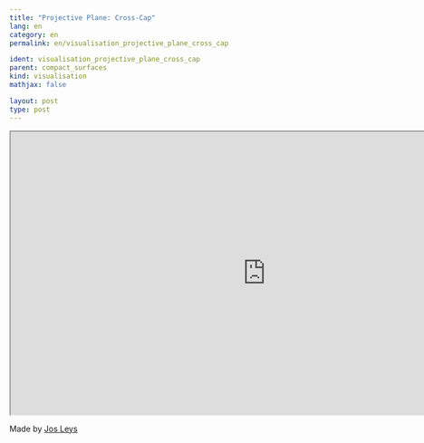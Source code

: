 ```yaml
---
title: "Projective Plane: Cross-Cap"
lang: en
category: en
permalink: en/visualisation_projective_plane_cross_cap

ident: visualisation_projective_plane_cross_cap
parent: compact_surfaces
kind: visualisation
mathjax: false

layout: post
type: post
---
```



<div class="resource vid">
<iframe width="900" height="500"
	src="https://www.youtube.com/embed/W-sKLN0VBkk?rel=0">
</iframe>
</div>

Made by <a href="http://www.josleys.com/" target="_blank">Jos Leys</a>
